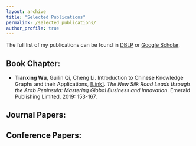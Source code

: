 ```yaml
---
layout: archive
title: "Selected Publications"
permalink: /selected_publications/
author_profile: true
---
```

The full list of my publications can be found in [DBLP](https://dblp.uni-trier.de/pers/hd/w/Wu:Tianxing) or [Google Scholar](https://scholar.google.com/citations?user=VE7OlAkAAAAJ).
## Book Chapter:
* **Tianxing Wu**, Guilin Qi, Cheng Li. Introduction to Chinese Knowledge Graphs and their Applications, [[Link]](https://www.emerald.com/insight/content/doi/10.1108/978-1-78756-679-820191010/full/html). <i>The New Silk Road Leads through the Arab Peninsula: Mastering Global Business and Innovation</i>. Emerald Publishing Limited, 2019: 153-167.

## Journal Papers:

## Conference Papers:
